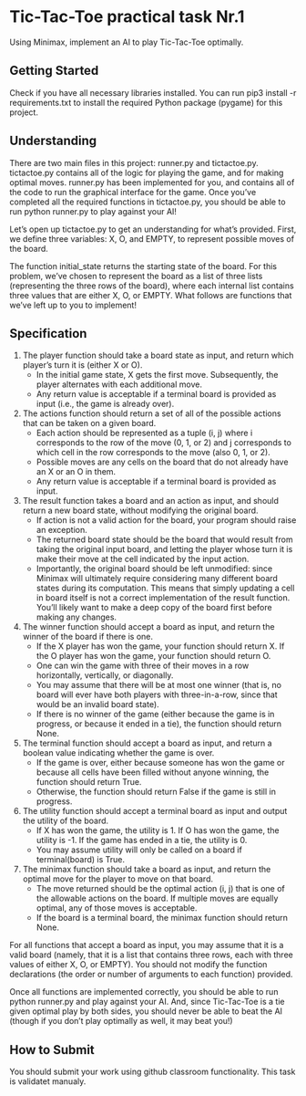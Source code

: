 # Tic-Tac-Toe practical task Nr.1
Using Minimax, implement an AI to play Tic-Tac-Toe optimally.

## Getting Started
Check if you have all necessary libraries installed. You can run pip3 install -r requirements.txt to install the required Python package (pygame) for this project.

## Understanding
There are two main files in this project: runner.py and tictactoe.py. tictactoe.py contains all of the logic for playing the game, and for making optimal moves. runner.py has been implemented for you, and contains all of the code to run the graphical interface for the game. Once you’ve completed all the required functions in tictactoe.py, you should be able to run python runner.py to play against your AI!

Let’s open up tictactoe.py to get an understanding for what’s provided. First, we define three variables: X, O, and EMPTY, to represent possible moves of the board.

The function initial_state returns the starting state of the board. For this problem, we’ve chosen to represent the board as a list of three lists (representing the three rows of the board), where each internal list contains three values that are either X, O, or EMPTY. What follows are functions that we’ve left up to you to implement!

## Specification
1. The player function should take a board state as input, and return which player’s turn it is (either X or O).
    * In the initial game state, X gets the first move. Subsequently, the player alternates with each additional move.
    * Any return value is acceptable if a terminal board is provided as input (i.e., the game is already over).
2. The actions function should return a set of all of the possible actions that can be taken on a given board.
    - Each action should be represented as a tuple (i, j) where i corresponds to the row of the move (0, 1, or 2) and j corresponds to which cell in the row corresponds to the move (also 0, 1, or 2).
    - Possible moves are any cells on the board that do not already have an X or an O in them.
    - Any return value is acceptable if a terminal board is provided as input.
3. The result function takes a board and an action as input, and should return a new board state, without modifying the original board.
    * If action is not a valid action for the board, your program should raise an exception.
    * The returned board state should be the board that would result from taking the original input board, and letting the player whose turn it is make their move at the cell indicated by the input action.
    * Importantly, the original board should be left unmodified: since Minimax will ultimately require considering many different board states during its computation. This means that simply updating a cell in board itself is not a correct implementation of the result function. You’ll likely want to make a deep copy of the board first before making any changes.
4. The winner function should accept a board as input, and return the winner of the board if there is one.
    * If the X player has won the game, your function should return X. If the O player has won the game, your function should return O.
    * One can win the game with three of their moves in a row horizontally, vertically, or diagonally.
    * You may assume that there will be at most one winner (that is, no board will ever have both players with three-in-a-row, since that would be an invalid board state).
    * If there is no winner of the game (either because the game is in progress, or because it ended in a tie), the function should return None.
5. The terminal function should accept a board as input, and return a boolean value indicating whether the game is over.
    * If the game is over, either because someone has won the game or because all cells have been filled without anyone winning, the function should return True.
    * Otherwise, the function should return False if the game is still in progress.
6. The utility function should accept a terminal board as input and output the utility of the board.
    * If X has won the game, the utility is 1. If O has won the game, the utility is -1. If the game has ended in a tie, the utility is 0.
    * You may assume utility will only be called on a board if terminal(board) is True.
7. The minimax function should take a board as input, and return the optimal move for the player to move on that board.
    * The move returned should be the optimal action (i, j) that is one of the allowable actions on the board. If multiple moves are equally optimal, any of those moves is acceptable.
    * If the board is a terminal board, the minimax function should return None.
  
For all functions that accept a board as input, you may assume that it is a valid board (namely, that it is a list that contains three rows, each with three values of either X, O, or EMPTY). You should not modify the function declarations (the order or number of arguments to each function) provided.

Once all functions are implemented correctly, you should be able to run python runner.py and play against your AI. And, since Tic-Tac-Toe is a tie given optimal play by both sides, you should never be able to beat the AI (though if you don’t play optimally as well, it may beat you!)


## How to Submit
You should submit your work using github classroom functionality. This task is validatet manualy. 

